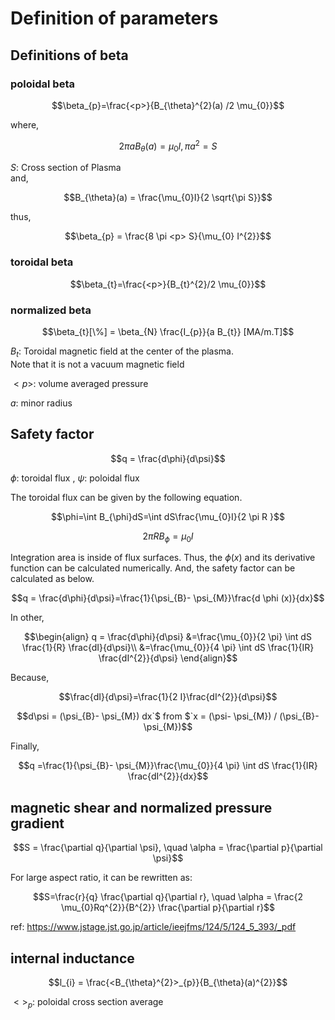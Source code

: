 # Definition of parameters


## Definitions of beta

### poloidal beta

```math
\beta_{p}=\frac{<p>}{B_{\theta}^{2}(a) /2 \mu_{0}}
```

where, 

```math
2 \pi a B_{\theta}(a) = \mu_{0} I, \pi a^{2} = S
```

$`S`$: Cross section of Plasma  
and,  

```math
B_{\theta}(a) = \frac{\mu_{0}I}{2 \sqrt{\pi S}}
```

thus, 

```math
\beta_{p} = \frac{8 \pi <p> S}{\mu_{0} I^{2}}
```

### toroidal beta

```math
\beta_{t}=\frac{<p>}{B_{t}^{2}/2 \mu_{0}}
```

### normalized beta

```math
\beta_{t}[\%] = \beta_{N} \frac{I_{p}}{a B_{t}} [MA/m.T]
```

$`B_{t}`$: Toroidal magnetic field at the center of the plasma.  
Note that it is not a vacuum magnetic field

$`<p>`$: volume averaged pressure

$`a`$: minor radius

## Safety factor

```math
q = \frac{d\phi}{d\psi}
```

$`\phi`$: toroidal flux , $`\psi`$: poloidal flux

The toroidal flux can be given by the following equation.

```math
\phi=\int B_{\phi}dS=\int dS\frac{\mu_{0}I}{2 \pi R }
```

```math
2 \pi R B_{\phi}=\mu_{0}I
```

Integration area is inside of flux surfaces. Thus, the $`\phi (x)`$ and its derivative function can be calculated numerically. And, the safety factor can be calculated as below.

```math
q = \frac{d\phi}{d\psi}=\frac{1}{\psi_{B}- \psi_{M}}\frac{d \phi (x)}{dx}
```

In other,

```math
\begin{align}
q = \frac{d\phi}{d\psi}
&=\frac{\mu_{0}}{2 \pi} \int dS \frac{1}{R} \frac{dI}{d\psi}\\
&=\frac{\mu_{0}}{4 \pi} \int dS \frac{1}{IR} \frac{dI^{2}}{d\psi}
\end{align}
```

Because,

```math
\frac{dI}{d\psi}=\frac{1}{2 I}\frac{dI^{2}}{d\psi}
```

```math
d\psi = (\psi_{B}- \psi_{M}) dx`$ from $`x = (\psi- \psi_{M}) / (\psi_{B}- \psi_{M})
```

Finally,

```math
q =\frac{1}{\psi_{B}- \psi_{M}}\frac{\mu_{0}}{4 \pi} \int dS \frac{1}{IR} \frac{dI^{2}}{dx}
```

## magnetic shear and normalized pressure gradient

```math
S = \frac{\partial q}{\partial \psi}, \quad \alpha = \frac{\partial p}{\partial \psi}
```

For large aspect ratio, it can be rewritten as:

```math
S=\frac{r}{q} \frac{\partial q}{\partial r}, \quad \alpha = \frac{2 \mu_{0}Rq^{2}}{B^{2}} \frac{\partial p}{\partial r}
```

ref: <https://www.jstage.jst.go.jp/article/ieejfms/124/5/124_5_393/_pdf>

## internal inductance

```math
l_{i} = \frac{<B_{\theta}^{2}>_{p}}{B_{\theta}(a)^{2}}
```

$`<>_{p}`$: poloidal cross section average
